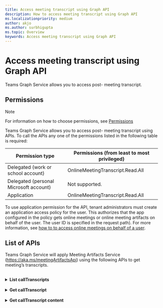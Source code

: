 ```yaml
---
title: Access meeting transcript using Graph API
description: How to access meeting transcript using Graph API
ms.localizationpriority: medium
author: akjo
ms.author: surbhigupta
ms.topic: Overview
keywords: Access meeting transcript using Graph API
---
```


# Access meeting transcript using Graph API

Teams Graph Service allows you to access post- meeting transcript.

## Permissions

> [!NOTE]
> For information on how to choose permissions, see [Permissions](/graph/permissions-reference?branch=main)

Teams Graph Service allows you to access post- meeting transcript using APIs. To call the APIs any one of the permissions listed in the following table is required:

|Permission type      | Permissions (from least to most privileged)              |
|--------------------|---------------------------------------------------------|
|Delegated (work or school account) | OnlineMeetingTranscript.Read.All |
|Delegated (personal Microsoft account) | Not supported.    |
|Application | OnlineMeetingTranscript.Read.All |

To use application permission for the API, tenant administrators must create an application access policy for the user. This authorizes that the app configured in the policy gets online meetings or online meeting artifacts on behalf of the user. The user ID is specified in the request path). For more information, see [how to to access online meetings on behalf of a user](/graph/cloud-communication-online-meeting-application-access-policy?branch=main). 

## List of APIs

Teams Graph Service will apply Meeting Artifacts Service (https://aka.ms/meetingArtifactsApi) using the following APIs to get meeting’s transcripts. 

<br>

<details>
<summary><b>List callTranscripts</b></summary>

**HTTP request**

```http
GET /me/onlineMeetings({meetingId})/transcripts
GET /users({userId})/onlineMeetings({meetingId})/transcripts
```

**Optional query parameters**

The method supports the `$skipToken` and `$top` [OData query parameters](/graph/query-parameters) to help customize the response.

**Supported query patterns**

| Pattern                | Supported | Syntax                                 | Notes |
| ---------------------- | ------- | -------------------------------------- | ----- |
| Server-side pagination |     ✓     | `@odata.nextLink`                      | Get a continuation token in the response, when a result set spans multiple pages. |
| Page limit             |     ✓     | `/transcripts?$top=20` | Get transcripts with page size 20. Default page limit is 10. Max page limit is 100. |

**Request headers**

| Header       | Value |
|:---------------|:--------|
| Authorization  | Bearer {token}. Required.  |

**Request body**

Don't supply a request body for this method.

**Response**

If successful, this method returns a `200 OK` response code and a collection of callTranscript objects in the response body.

**Example: List of callTranscript**

**Request**

``` http
GET https://graph.microsoft.com/beta/users/ba321e0d-79ee-478d-8e28-85a19507f456/onlineMeetings/MSo1N2Y5ZGFjYy03MWJmLTQ3NDMtYjQxMy01M2EdFGkdRWHJlQ/transcripts
```

**Response**

> [!Note]
> The response object shown here might be shortened for readability.


``` http
HTTP/1.1 200 OK
Content-Type: application/json

{
    "@odata.context": "https://graph.microsoft.com/beta/$metadata#users('ba321e0d-79ee-478d-8e28-85a19507f456')/onlineMeetings('MSo1N2Y5ZGFjYy03MWJmLTQ3NDMtYjQxMy01M2EdFGkdRWHJlQ')/transcripts",
    "@odata.count": 3,
    "@odata.nextLink": "https://graph.microsoft.com/beta/users('ba321e0d-79ee-478d-8e28-85a19507f456')/onlineMeetings('MSo1N2Y5ZGFjYy03MWJmLTQ3NDMtYjQxMy01M2EdFGkdRWHJlQ')/transcripts?$skiptoken=MSMjMCMjMjAyMS0wOS0xNlQxMzo1OToyNy4xMjEwMzgzWg%3d%3d",
    "value": [
        {
            "id": "MSMjMCMjZDAwYWU3NjUtNmM2Yi00NjQxLTgwMWQtMTkzMmFmMjEzNzdh",
            "createdDateTime": "2021-09-17T06:09:24.8968037Z"
        },
        {
            "id": "MSMjMCMjMzAxNjNhYTctNWRmZi00MjM3LTg5MGQtNWJhYWZjZTZhNWYw",
            "createdDateTime": "2021-09-16T18:58:58.6760692Z"
        },
        {
            "id": "MSMjMCMjNzU3ODc2ZDYtOTcwMi00MDhkLWFkNDItOTE2ZDNmZjkwZGY4",
            "createdDateTime": "2021-09-16T18:56:00.9038309Z"
        }        
    ]
}
```

<br>

</details>

<br>

<details>
<summary><b>Get callTranscript</b></summary>

**HTTP request**

```http
GET me/onlineMeetings({meetingId})/transcripts({transcriptId})
GET users({userId})/onlineMeetings({meetingId})/transcripts({transcriptId})
```

**Request headers**

| Header       | Value |
|:---------------|:--------|
| Authorization  | Bearer {token}. Required.  |

**Request body**

Don't supply a request body for this method.

**Response**

If successful, this method returns a `200 OK` response code and a callTranscript object in the response body.

**Example: Get a callTranscript**

**Request**

``` http
GET https://graph.microsoft.com/beta/users/ba321e0d-79ee-478d-8e28-85a19507f456/onlineMeetings/MSo1N2Y5ZGFjYy03MWJmLTQ3NDMtYjQxMy01M2EdFGkdRWHJlQ/transcripts/MSMjMCMjNzU3ODc2ZDYtOTcwMi00MDhkLWFkNDItOTE2ZDNmZjkwZGY4
```

**Response**

> [!NOTE]
> The response object shown here might be shortened for readability.

-->
```http
HTTP/1.1 200 OK
Content-type: application/json

{
    "@odata.context": "https://graph.microsoft.com/beta/$metadata#users('ba321e0d-79ee-478d-8e28-85a19507f456')/onlineMeetings('MSo1N2Y5ZGFjYy03MWJmLTQ3NDMtYjQxMy01M2EdFGkdRWHJlQ')/transcripts/$entity",
    "id": "MSMjMCMjNzU3ODc2ZDYtOTcwMi00MDhkLWFkNDItOTE2ZDNmZjkwZGY4",
    "createdDateTime": "2021-09-17T06:09:24.8968037Z"
}
```

<br>

</details>

<br>

<details>
<summary><b>Get callTranscript content</b></summary>

**HTTP request**

```http
GET me/onlineMeetings({meetingId})/transcripts({transcriptId})/content
GET users({userId})/onlineMeetings({meetingId})/transcripts({transcriptId})/content
```

**Optional query parameters**

This method supports the `$format` [OData query parameter](/graph/query-parameters) that allows response customization.

The supported format types are `text/vtt` for vtt OR `application/vnd.openxmlformats-officedocument.wordprocessingml.document` for docx format.

**Request headers**

| Header       | Value |
|:---------------|:--------|
| Authorization  | Bearer {token}. Required.  |
| Accept  | text/vtt OR  application/vnd.openxmlformats-officedocument.wordprocessingml.document. Optional.  |

**Request body**

Do not supply a request body for this method.

**Response**

If successful, this method returns a `200 OK` response code and contains bytes for [callTranscript](../resources/callTranscript.md) object in the response body. `content-type` header specifies type of the transcript content.

**Examples** 

* **Example 1: Get a callTranscript content**

    **Request**
    
    ``` http
    GET https://graph.microsoft.com/beta/users/ba321e0d-79ee-478d-8e28-85a19507f456/onlineMeetings/MSo1N2Y5ZGFjYy03MWJmLTQ3NDMtYjQxMy01M2EdFGkdRWHJlQ/transcripts/MSMjMCMjNzU3ODc2ZDYtOTcwMi00MDhkLWFkNDItOTE2ZDNmZjkwZGY4/content
    ```
    
    **Response**
    
    Response contains bytes for the transcript in the body. The `content-type` header specifies type of the transcript content.
    
    > [!NOTE]
    > The response object shown here might be shortened for readability.
    
    ```http
    HTTP/1.1 200 OK
    Content-type: text/vtt
    
    WEBVTT
    
    0:0:0.0 --> 0:0:5.320
    <v User Name>This is a transcript test.</v>
    ```

* **Example 2: Get a callTranscript content specifying $format query param**

    **Request**
    
    ``` http
    GET https://graph.microsoft.com/beta/users/ba321e0d-79ee-478d-8e28-85a19507f456/onlineMeetings/MSo1N2Y5ZGFjYy03MWJmLTQ3NDMtYjQxMy01M2EdFGkdRWHJlQ/transcripts/MSMjMCMjNzU3ODc2ZDYtOTcwMi00MDhkLWFkNDItOTE2ZDNmZjkwZGY4/content?$format=text/vtt
    ```
    
    **Response**
    
    Response contains bytes for the transcript in the body. The `content-type` header specifies type of the transcript content.
    
    > [!NOTE]
    > The response object shown here might be shortened for readability.
    
    ```http
    HTTP/1.1 200 OK
    Content-type: text/vtt
    
    WEBVTT
    
    0:0:0.0 --> 0:0:5.320
    <v User Name>This is a transcript test.</v>
    ```

* **Example 3: Get a callTranscript content specifying Accept header**

    **Request**
    
    ``` http
    GET https://graph.microsoft.com/beta/users/ba321e0d-79ee-478d-8e28-85a19507f456/onlineMeetings/MSo1N2Y5ZGFjYy03MWJmLTQ3NDMtYjQxMy01M2EdFGkdRWHJlQ/transcripts/MSMjMCMjNzU3ODc2ZDYtOTcwMi00MDhkLWFkNDItOTE2ZDNmZjkwZGY4/content
    Accept: application/vnd.openxmlformats-officedocument.wordprocessingml.document
    ```
    
    **Response**
    
    Response contains bytes for the transcript in the body. `Content-Type` header specifies type of the transcript content.
    
    > [!NOTE]
    > The response object shown here might be shortened for readability.
    
    ```http
    HTTP/1.1 200 OK
    Content-type: application/vnd.openxmlformats-officedocument.wordprocessingml.document
    
    0:0:0.0 --> 0:0:5.320
    User Name
    This is a transcript test.
    ```

* **Example 4: Get a callTranscript content with $format getting precedence over the accept header**

    **Request**
    
    ``` http
    GET https://graph.microsoft.com/beta/users/ba321e0d-79ee-478d-8e28-85a19507f456/onlineMeetings/MSo1N2Y5ZGFjYy03MWJmLTQ3NDMtYjQxMy01M2EdFGkdRWHJlQ/transcripts/MSMjMCMjNzU3ODc2ZDYtOTcwMi00MDhkLWFkNDItOTE2ZDNmZjkwZGY4/content?$format=text/vtt
    Accept: application/vnd.openxmlformats-officedocument.wordprocessingml.document
    ```
    
    **Response**
    
    Response contains bytes for the transcript in the body. `Content-Type` header specifies type of the transcript content.
    
    > [!NOTE]
    > The response object shown here might be shortened for readability.
    
    ```http
    HTTP/1.1 200 OK
    Content-type: text/vtt
    
    WEBVTT
    
    0:0:0.0 --> 0:0:5.320
    <v User Name>This is a transcript test.</v>
    ```
    
<br>

</details>